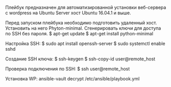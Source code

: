 Плейбук предназначен для автоматизированной установки веб-сервера с wordpress на Ubuntu Server хост Ubuntu 16.04.1 и выше.

Перед запуском плейбука необходимо подготовить удаленный хост. Установить на него Phyton-minimal. Сгенерировать ключи для доступа по SSH без пароля.
$ apt-get update 
$ apt-get install python-minimal

Настройка SSH:
$ sudo apt install openssh-server
$ sudo systemctl enable sshd

Создание SSH ключа:
$ ssh-keygen
$ ssh-copy-id user@remote_host

Проверка подключения по SSH:
$ ssh user@remote_host

Установка WP:
ansible-vault decrypt /etc/ansible/playbook.yml
